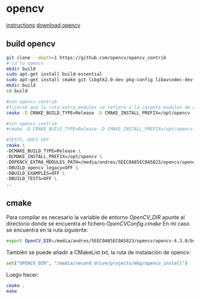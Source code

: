 # opencv

[instructions](https://docs.opencv.org/4.3.0/d7/d9f/tutorial_linux_install.html)
[download opencv](https://opencv.org/releases/)

## build opencv

```bash
git clone --depth=1 https://github.com/opencv/opencv_contrib
# cd to opencv
mkdir build
sudo apt-get install build-essential
sudo apt-get install cmake git libgtk2.0-dev pkg-config libavcodec-dev libavformat-dev libswscale-dev
mkdir build
cd build

#con opencv_contrib
#fijarse que la ruta extra_modules se refiere a la carpeta modules de opencv_contrib
cmake -D CMAKE_BUILD_TYPE=Release -D CMAKE_INSTALL_PREFIX=/opt/opencv -D OPENCV_EXTRA_MODULES_PATH=/media/andres/5EEC0A85EC0A5823/opencv/opencv_contrib/modules -D BUILD_opencv_legacy=OFF ..

#sin opencv_contrib
#cmake -D CMAKE_BUILD_TYPE=Release -D CMAKE_INSTALL_PREFIX=/opt/opencv ..

#TESTS, DOCS OFF
cmake \
-DCMAKE_BUILD_TYPE=Release \
-DCMAKE_INSTALL_PREFIX=/opt/opencv \
-DOPENCV_EXTRA_MODULES_PATH=/media/andres/5EEC0A85EC0A5823/opencv/opencv_contrib/modules \
-DBUILD_opencv_legacy=OFF \
-DBUILD_EXAMPLES=OFF \
-DBUILD_TESTS=OFF \
..
```

## cmake

Para compilar es necesario la variable de entorno *OpenCV_DIR* apunte al directorio donde se encuentra el fichero *OpenCVConfig.cmake*
En mi caso se encuentra en la ruta siguiente:
```bash
export OpenCV_DIR=/media/andres/5EEC0A85EC0A5823/opencv/opencv-4.3.0/build/
```

También se puede añadir a CMakeList.txt, la ruta de instalación de opencv:
```bash
set("OPENCV_DIR", "/media/second_drive/projects/mhp/opencv_install")
```

Luego hacer:
```bash
cmake .
make
```
